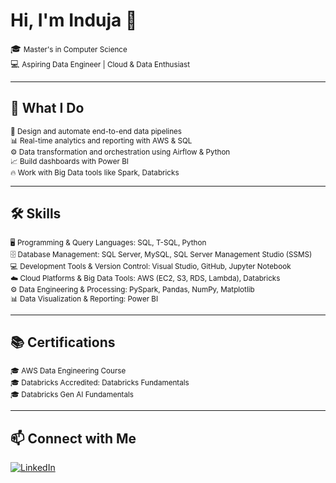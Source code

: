 # Hi, I'm Induja 👋  
🎓 <small>Master's in Computer Science</small>  
💻 <small>Aspiring Data Engineer | Cloud & Data Enthusiast</small>  

---

## 🧠 What I Do  
<small>🚀 Design and automate end-to-end data pipelines</small>  
<small>📊 Real-time analytics and reporting with AWS & SQL</small>  
<small>⚙️ Data transformation and orchestration using Airflow & Python</small>  
<small>📈 Build dashboards with Power BI</small>  
<small>🔥 Work with Big Data tools like Spark, Databricks</small>  

---

## 🛠️ Skills  
<small>🖥️ Programming & Query Languages: SQL, T-SQL, Python</small>  
<small>🗄️ Database Management: SQL Server, MySQL, SQL Server Management Studio (SSMS)</small>  
<small>💻 Development Tools & Version Control: Visual Studio, GitHub, Jupyter Notebook</small>  
<small>☁️ Cloud Platforms & Big Data Tools: AWS (EC2, S3, RDS, Lambda), Databricks</small>  
<small>⚙️ Data Engineering & Processing: PySpark, Pandas, NumPy, Matplotlib</small>  
<small>📊 Data Visualization & Reporting: Power BI</small>  

---

## 📚 Certifications  
<small>🎓 AWS Data Engineering Course</small>  
<small>🎓 Databricks Accredited: Databricks Fundamentals</small>  
<small>🎓 Databricks Gen AI Fundamentals</small>  

---

## 📫 Connect with Me  
[![LinkedIn](https://img.shields.io/badge/LinkedIn-0077B5?style=for-the-badge&logo=linkedin&logoColor=white)](www.linkedin.com/in/indujam)




